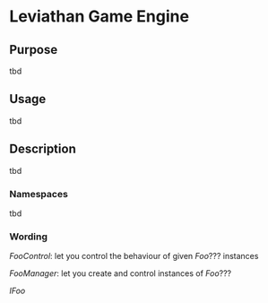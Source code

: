 # Leviathan Game Engine

## Purpose
tbd

## Usage
tbd

## Description
tbd

### Namespaces
tbd

### Wording

*FooControl*: let you control the behaviour of given *Foo*??? instances

*FooManager*: let you create and control instances of *Foo*???

*IFoo*
